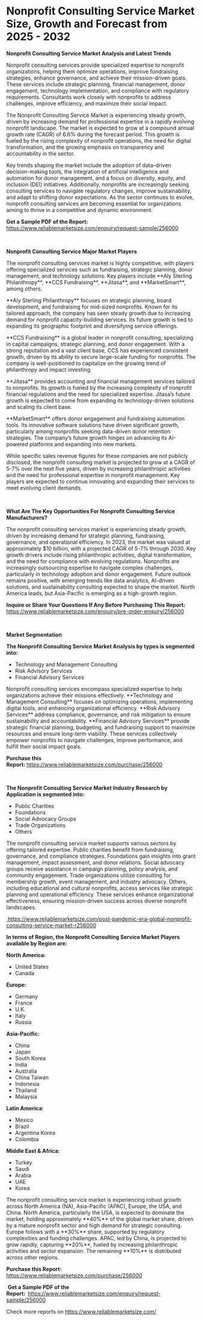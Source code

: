 <p><h1>Nonprofit Consulting Service Market Size, Growth and Forecast from 2025 - 2032</h1></p><p><strong>Nonprofit Consulting Service Market Analysis and Latest Trends</strong></p>
<p><p>Nonprofit consulting services provide specialized expertise to nonprofit organizations, helping them optimize operations, improve fundraising strategies, enhance governance, and achieve their mission-driven goals. These services include strategic planning, financial management, donor engagement, technology implementation, and compliance with regulatory requirements. Consultants work closely with nonprofits to address challenges, improve efficiency, and maximize their social impact.</p><p>The Nonprofit Consulting Service Market is experiencing steady growth, driven by increasing demand for professional expertise in a rapidly evolving nonprofit landscape. The market is expected to grow at a compound annual growth rate (CAGR) of 6.6% during the forecast period. This growth is fueled by the rising complexity of nonprofit operations, the need for digital transformation, and the growing emphasis on transparency and accountability in the sector.</p><p>Key trends shaping the market include the adoption of data-driven decision-making tools, the integration of artificial intelligence and automation for donor management, and a focus on diversity, equity, and inclusion (DEI) initiatives. Additionally, nonprofits are increasingly seeking consulting services to navigate regulatory changes, improve sustainability, and adapt to shifting donor expectations. As the sector continues to evolve, nonprofit consulting services are becoming essential for organizations aiming to thrive in a competitive and dynamic environment.</p></p>
<p><strong>Get a Sample PDF of the Report:&nbsp;</strong> <a href="https://www.reliablemarketsize.com/enquiry/request-sample/256000?utm_campaign=1197&utm_medium=2&utm_source=Github&utm_content=ia&utm_term=21012025&utm_id=nonprofit-consulting-service">https://www.reliablemarketsize.com/enquiry/request-sample/256000</a></p>
<p>&nbsp;</p>
<p><strong>Nonprofit Consulting Service Major Market Players</strong></p>
<p><p>The nonprofit consulting services market is highly competitive, with players offering specialized services such as fundraising, strategic planning, donor management, and technology solutions. Key players include **Aly Sterling Philanthropy**, **CCS Fundraising**, **Jitasa**, and **MarketSmart**, among others.</p><p>**Aly Sterling Philanthropy** focuses on strategic planning, board development, and fundraising for mid-sized nonprofits. Known for its tailored approach, the company has seen steady growth due to increasing demand for nonprofit capacity-building services. Its future growth is tied to expanding its geographic footprint and diversifying service offerings.</p><p>**CCS Fundraising** is a global leader in nonprofit consulting, specializing in capital campaigns, strategic planning, and donor engagement. With a strong reputation and a vast client base, CCS has experienced consistent growth, driven by its ability to secure large-scale funding for nonprofits. The company is well-positioned to capitalize on the growing trend of philanthropy and impact investing.</p><p>**Jitasa** provides accounting and financial management services tailored to nonprofits. Its growth is fueled by the increasing complexity of nonprofit financial regulations and the need for specialized expertise. Jitasa’s future growth is expected to come from expanding its technology-driven solutions and scaling its client base.</p><p>**MarketSmart** offers donor engagement and fundraising automation tools. Its innovative software solutions have driven significant growth, particularly among nonprofits seeking data-driven donor retention strategies. The company’s future growth hinges on advancing its AI-powered platforms and expanding into new markets.</p><p>While specific sales revenue figures for these companies are not publicly disclosed, the nonprofit consulting market is projected to grow at a CAGR of 5-7% over the next five years, driven by increasing philanthropic activities and the need for professional expertise in nonprofit management. Key players are expected to continue innovating and expanding their services to meet evolving client demands.</p></p>
<p>&nbsp;</p>
<p><strong>What Are The Key Opportunities For Nonprofit Consulting Service Manufacturers?</strong></p>
<p><p>The nonprofit consulting services market is experiencing steady growth, driven by increasing demand for strategic planning, fundraising, governance, and operational efficiency. In 2023, the market was valued at approximately $10 billion, with a projected CAGR of 5-7% through 2030. Key growth drivers include rising philanthropic activities, digital transformation, and the need for compliance with evolving regulations. Nonprofits are increasingly outsourcing expertise to navigate complex challenges, particularly in technology adoption and donor engagement. Future outlook remains positive, with emerging trends like data analytics, AI-driven solutions, and sustainability consulting expected to shape the market. North America leads, but Asia-Pacific is emerging as a high-growth region.</p></p>
<p><strong>Inquire or Share Your Questions If Any Before Purchasing This Report:</strong> <a href="https://www.reliablemarketsize.com/enquiry/pre-order-enquiry/256000?utm_campaign=1197&utm_medium=2&utm_source=Github&utm_content=ia&utm_term=21012025&utm_id=nonprofit-consulting-service">https://www.reliablemarketsize.com/enquiry/pre-order-enquiry/256000</a></p>
<p>&nbsp;</p>
<p><strong>Market Segmentation</strong></p>
<p><strong>The Nonprofit Consulting Service Market Analysis by types is segmented into:</strong></p>
<p><ul><li>Technology and Management Consulting</li><li>Risk Advisory Services</li><li>Financial Advisory Services</li></ul></p>
<p><p>Nonprofit consulting services encompass specialized expertise to help organizations achieve their missions effectively. **Technology and Management Consulting** focuses on optimizing operations, implementing digital tools, and enhancing organizational efficiency. **Risk Advisory Services** address compliance, governance, and risk mitigation to ensure sustainability and accountability. **Financial Advisory Services** provide strategic financial planning, budgeting, and fundraising support to maximize resources and ensure long-term viability. These services collectively empower nonprofits to navigate challenges, improve performance, and fulfill their social impact goals.</p></p>
<p><strong>Purchase this Report:&nbsp;</strong><a href="https://www.reliablemarketsize.com/purchase/256000?utm_campaign=1197&utm_medium=2&utm_source=Github&utm_content=ia&utm_term=21012025&utm_id=nonprofit-consulting-service">https://www.reliablemarketsize.com/purchase/256000</a></p>
<p>&nbsp;</p>
<p><strong>The Nonprofit Consulting Service Market Industry Research by Application is segmented into:</strong></p>
<p><ul><li>Public Charities</li><li>Foundations</li><li>Social Advocacy Groups</li><li>Trade Organizations</li><li>Others</li></ul></p>
<p><p>The nonprofit consulting service market supports various sectors by offering tailored expertise. Public charities benefit from fundraising, governance, and compliance strategies. Foundations gain insights into grant management, impact assessment, and donor relations. Social advocacy groups receive assistance in campaign planning, policy analysis, and community engagement. Trade organizations utilize consulting for membership growth, event management, and industry advocacy. Others, including educational and cultural nonprofits, access services like strategic planning and operational efficiency. These services enhance organizational effectiveness, ensuring mission-driven success across diverse nonprofit landscapes.</p></p>
<p><a href="https://www.reliablemarketsize.com/post-pandemic-era-global-nonprofit-consulting-service-market-r256000?utm_campaign=1197&utm_medium=2&utm_source=Github&utm_content=ia&utm_term=21012025&utm_id=nonprofit-consulting-service">&nbsp;https://www.reliablemarketsize.com/post-pandemic-era-global-nonprofit-consulting-service-market-r256000</a></p>
<p><strong>In terms of Region, the Nonprofit Consulting Service Market Players available by Region are:</strong></p>
<p>
    <p> <strong> North America: </strong>
        <ul>
            <li>United States</li>
            <li>Canada</li>
        </ul>
        </p> 
    <p> <strong> Europe: </strong>
        <ul>
            <li>Germany</li>
            <li>France</li>
            <li>U.K.</li>
            <li>Italy</li>
            <li>Russia</li>
        </ul>
        </p> 
    <p> <strong> Asia-Pacific: </strong>
        <ul>
            <li>China</li>
            <li>Japan</li>
            <li>South Korea</li>
            <li>India</li>
            <li>Australia</li>
            <li>China Taiwan</li>
            <li>Indonesia</li>
            <li>Thailand</li>
            <li>Malaysia</li>
        </ul>
        </p> 
    <p> <strong> Latin America: </strong>
        <ul>
            <li>Mexico</li>
            <li>Brazil</li>
            <li>Argentina Korea</li>
            <li>Colombia</li>
        </ul>
        </p> 
    <p> <strong> Middle East & Africa: </strong>
        <ul>
            <li>Turkey</li>
            <li>Saudi</li>
            <li>Arabia</li>
            <li>UAE</li>
            <li>Korea</li>
        </ul>
    </p>
    </p>
<p><p>The nonprofit consulting service market is experiencing robust growth across North America (NA), Asia-Pacific (APAC), Europe, the USA, and China. North America, particularly the USA, is expected to dominate the market, holding approximately **40%** of the global market share, driven by a mature nonprofit sector and high demand for strategic consulting. Europe follows with a **30%** share, supported by regulatory complexities and funding challenges. APAC, led by China, is projected to grow rapidly, capturing **20%**, fueled by increasing philanthropic activities and sector expansion. The remaining **10%** is distributed across other regions.</p></p>
<p><strong>Purchase this Report: </strong><a href="https://www.reliablemarketsize.com/purchase/256000?utm_campaign=1197&utm_medium=2&utm_source=Github&utm_content=ia&utm_term=21012025&utm_id=nonprofit-consulting-service">https://www.reliablemarketsize.com/purchase/256000</a></p>
<p>&nbsp;<strong>Get a Sample PDF of the Report:&nbsp;&nbsp;</strong><a href="https://www.reliablemarketsize.com/enquiry/request-sample/256000?utm_campaign=1197&utm_medium=2&utm_source=Github&utm_content=ia&utm_term=21012025&utm_id=nonprofit-consulting-service">https://www.reliablemarketsize.com/enquiry/request-sample/256000</a></p>
<p><strong></strong></p>
<p>Check more reports on <a href="https://www.reliablemarketsize.com/?utm_campaign=1197&utm_medium=2&utm_source=Github&utm_content=ia&utm_term=21012025&utm_id=nonprofit-consulting-service">https://www.reliablemarketsize.com/</a></p>
